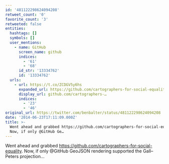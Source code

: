 ```yaml
---
id: '481122298624094208'
retweet_count: '0'
favorite_count: '3'
retweeted: false
entities:
  hashtags: []
  symbols: []
  user_mentions:
    - name: GitHub
      screen_name: github
      indices:
        - '61'
        - '68'
      id_str: '13334762'
      id: '13334762'
  urls:
    - url: https://t.co/ZCDGV5y6hs
      expanded_url: https://github.com/cartographers-for-social-equality
      display_url: github.com/cartographers-…
      indices:
        - '23'
        - '46'
original_url: https://twitter.com/benbalter/status/481122298624094208
date: '2014-06-23T17:11:09.000Z'
title: >-
  Went ahead and grabbed https://github.com/cartographers-for-social-equality.
  Now, if only @GitHub Ge…
---
```


Went ahead and grabbed https://github.com/cartographers-for-social-equality. Now, if only @GitHub GeoJSON rendering supported the Gall–Peters projection…